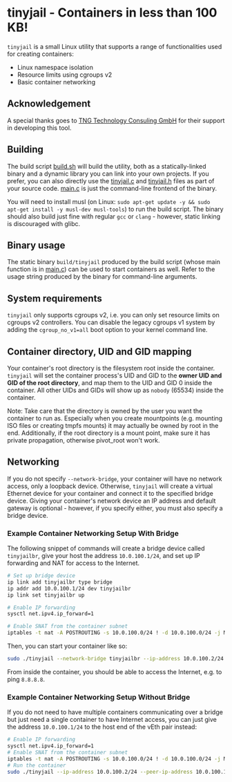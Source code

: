 # tinyjail - Containers in less than 100 KB!
`tinyjail` is a small Linux utility that supports a range of functionalities used for creating containers:

* Linux namespace isolation
* Resource limits using cgroups v2
* Basic container networking

## Acknowledgement
A special thanks goes to [TNG Technology Consuling GmbH](https://www.tngtech.com/en/) for their support in developing this tool.

## Building
The build script [build.sh](./build.sh) will build the utility, both as a statically-linked binary and a dynamic library you can link into your own projects. 
If you prefer, you can also directly use the [tinyjail.c](src/tinyjail.c) and [tinyjail.h](src/tinyjail.h) files as part of your source code.
[main.c](src/main.c) is just the command-line frontend of the binary.

You will need to install musl (on Linux: `sudo apt-get update -y && sudo apt-get install -y musl-dev musl-tools`) to run the build script. 
The binary should also build just fine with regular `gcc` or `clang` - however, static linking is discouraged with glibc.

## Binary usage
The static binary `build/tinyjail` produced by the build script (whose main function is in [main.c](./main.c)) can be used to start containers as well. 
Refer to the usage string produced by the binary for command-line arguments.

## System requirements
`tinyjail` only supports cgroups v2, i.e. you can only set resource limits on cgroups v2 controllers. 
You can disable the legacy cgroups v1 system by adding the `cgroup_no_v1=all` boot option to your kernel command line.

## Container directory, UID and GID mapping
Your container's root directory is the filesystem root inside the container.
`tinyjail` will set the container process's UID and GID to the <b>owner UID and GID of the root directory</b>, and map them to the UID and GID 0 inside the container.
All other UIDs and GIDs will show up as `nobody` (65534) inside the container.

Note: Take care that the directory is owned by the user you want the container to run as.
Especially when you create mountpoints (e.g. mounting ISO files or creating tmpfs mounts) it may actually be owned by root in the end.
Additionally, if the root directory is a mount point, make sure it has private propagation, otherwise pivot_root won't work.

## Networking
If you do not specify `--network-bridge`, your container will have no network access, only a loopback device.
Otherwise, `tinyjail` will create a virtual Ethernet device for your container and connect it to the specified bridge device.
Giving your container's network device an IP address and default gateway is optional - however, if you specify either, you must also specify a bridge device.

### Example Container Networking Setup With Bridge
The following snippet of commands will create a bridge device called `tinyjailbr`, give your host the address `10.0.100.1/24`, and set up IP forwarding and NAT for access to the Internet.

```bash
# Set up bridge device
ip link add tinyjailbr type bridge
ip addr add 10.0.100.1/24 dev tinyjailbr
ip link set tinyjailbr up

# Enable IP forwarding
sysctl net.ipv4.ip_forward=1

# Enable SNAT from the container subnet
iptables -t nat -A POSTROUTING -s 10.0.100.0/24 ! -d 10.0.100.0/24 -j MASQUERADE
```

Then, you can start your container like so:

```bash
sudo ./tinyjail --network-bridge tinyjailbr --ip-address 10.0.100.2/24 --default-route 10.0.100.1 --root <container root directory> -- <your command>
```

From inside the container, you should be able to access the Internet, e.g. to ping `8.8.8.8`.

### Example Container Networking Setup Without Bridge
If you do not need to have multiple containers communicating over a bridge but just need a single container to have Internet access, you can just give the address `10.0.100.1/24` to the host end of the vEth pair instead:

```bash
# Enable IP forwarding
sysctl net.ipv4.ip_forward=1
# Enable SNAT from the container subnet
iptables -t nat -A POSTROUTING -s 10.0.100.0/24 ! -d 10.0.100.0/24 -j MASQUERADE
# Run the container
sudo ./tinyjail --ip-address 10.0.100.2/24 --peer-ip-address 10.0.100.1/24 --default-route 10.0.100.1 --root <container root directory> -- <your command>
```
